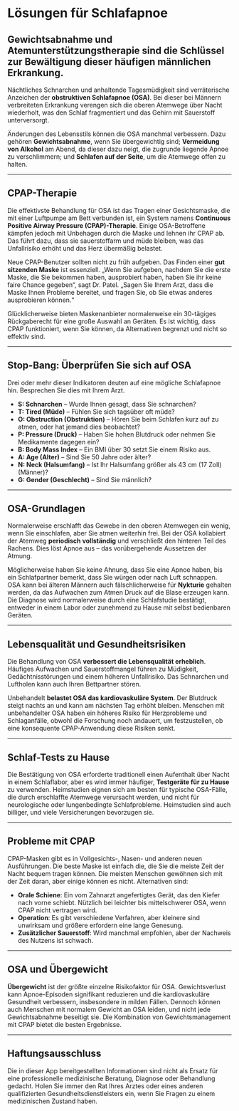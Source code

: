 # Lösungen für Schlafapnoe

## Gewichtsabnahme und Atemunterstützungstherapie sind die Schlüssel zur Bewältigung dieser häufigen männlichen Erkrankung.

Nächtliches Schnarchen und anhaltende Tagesmüdigkeit sind verräterische Anzeichen der **obstruktiven Schlafapnoe (OSA)**. Bei dieser bei Männern verbreiteten Erkrankung verengen sich die oberen Atemwege über Nacht wiederholt, was den Schlaf fragmentiert und das Gehirn mit Sauerstoff unterversorgt.

Änderungen des Lebensstils können die OSA manchmal verbessern. Dazu gehören **Gewichtsabnahme**, wenn Sie übergewichtig sind; **Vermeidung von Alkohol** am Abend, da dieser dazu neigt, die zugrunde liegende Apnoe zu verschlimmern; und **Schlafen auf der Seite**, um die Atemwege offen zu halten.

---

## CPAP-Therapie

Die effektivste Behandlung für OSA ist das Tragen einer Gesichtsmaske, die mit einer Luftpumpe am Bett verbunden ist, ein System namens **Continuous Positive Airway Pressure (CPAP)-Therapie**. Einige OSA-Betroffene kämpfen jedoch mit Unbehagen durch die Maske und lehnen ihr CPAP ab. Das führt dazu, dass sie sauerstoffarm und müde bleiben, was das Unfallrisiko erhöht und das Herz übermäßig belastet.

Neue CPAP-Benutzer sollten nicht zu früh aufgeben. Das Finden einer **gut sitzenden Maske** ist essenziell. „Wenn Sie aufgeben, nachdem Sie die erste Maske, die Sie bekommen haben, ausprobiert haben, haben Sie ihr keine faire Chance gegeben“, sagt Dr. Patel. „Sagen Sie Ihrem Arzt, dass die Maske Ihnen Probleme bereitet, und fragen Sie, ob Sie etwas anderes ausprobieren können.“

Glücklicherweise bieten Maskenanbieter normalerweise ein 30-tägiges Rückgaberecht für eine große Auswahl an Geräten. Es ist wichtig, dass CPAP funktioniert, wenn Sie können, da Alternativen begrenzt und nicht so effektiv sind.

---

## Stop-Bang: Überprüfen Sie sich auf OSA

Drei oder mehr dieser Indikatoren deuten auf eine mögliche Schlafapnoe hin. Besprechen Sie dies mit Ihrem Arzt.

- **S: Schnarchen** – Wurde Ihnen gesagt, dass Sie schnarchen?
- **T: Tired (Müde)** – Fühlen Sie sich tagsüber oft müde?
- **O: Obstruction (Obstruktion)** – Hören Sie beim Schlafen kurz auf zu atmen, oder hat jemand dies beobachtet?
- **P: Pressure (Druck)** – Haben Sie hohen Blutdruck oder nehmen Sie Medikamente dagegen ein?
- **B: Body Mass Index** – Ein BMI über 30 setzt Sie einem Risiko aus.
- **A: Age (Alter)** – Sind Sie 50 Jahre oder älter?
- **N: Neck (Halsumfang)** – Ist Ihr Halsumfang größer als 43 cm (17 Zoll) (Männer)?
- **G: Gender (Geschlecht)** – Sind Sie männlich?

---

## OSA-Grundlagen

Normalerweise erschlafft das Gewebe in den oberen Atemwegen ein wenig, wenn Sie einschlafen, aber Sie atmen weiterhin frei. Bei der OSA kollabiert der Atemweg **periodisch vollständig** und verschließt den hinteren Teil des Rachens. Dies löst Apnoe aus – das vorübergehende Aussetzen der Atmung.

Möglicherweise haben Sie keine Ahnung, dass Sie eine Apnoe haben, bis ein Schlafpartner bemerkt, dass Sie würgen oder nach Luft schnappen. OSA kann bei älteren Männern auch fälschlicherweise für **Nykturie** gehalten werden, da das Aufwachen zum Atmen Druck auf die Blase erzeugen kann. Die Diagnose wird normalerweise durch eine Schlafstudie bestätigt, entweder in einem Labor oder zunehmend zu Hause mit selbst bedienbaren Geräten.

---

## Lebensqualität und Gesundheitsrisiken

Die Behandlung von OSA **verbessert die Lebensqualität erheblich**. Häufiges Aufwachen und Sauerstoffmangel führen zu Müdigkeit, Gedächtnisstörungen und einem höheren Unfallrisiko. Das Schnarchen und Luftholen kann auch Ihren Bettpartner stören.

Unbehandelt **belastet OSA das kardiovaskuläre System**. Der Blutdruck steigt nachts an und kann am nächsten Tag erhöht bleiben. Menschen mit unbehandelter OSA haben ein höheres Risiko für Herzprobleme und Schlaganfälle, obwohl die Forschung noch andauert, um festzustellen, ob eine konsequente CPAP-Anwendung diese Risiken senkt.

---

## Schlaf-Tests zu Hause

Die Bestätigung von OSA erforderte traditionell einen Aufenthalt über Nacht in einem Schlaflabor, aber es wird immer häufiger, **Testgeräte für zu Hause** zu verwenden. Heimstudien eignen sich am besten für typische OSA-Fälle, die durch erschlaffte Atemwege verursacht werden, und nicht für neurologische oder lungenbedingte Schlafprobleme. Heimstudien sind auch billiger, und viele Versicherungen bevorzugen sie.

---

## Probleme mit CPAP

CPAP-Masken gibt es in Vollgesichts-, Nasen- und anderen neuen Ausführungen. Die beste Maske ist einfach die, die Sie die meiste Zeit der Nacht bequem tragen können. Die meisten Menschen gewöhnen sich mit der Zeit daran, aber einige können es nicht. Alternativen sind:

- **Orale Schiene**: Ein vom Zahnarzt angefertigtes Gerät, das den Kiefer nach vorne schiebt. Nützlich bei leichter bis mittelschwerer OSA, wenn CPAP nicht vertragen wird.
- **Operation**: Es gibt verschiedene Verfahren, aber kleinere sind unwirksam und größere erfordern eine lange Genesung.
- **Zusätzlicher Sauerstoff**: Wird manchmal empfohlen, aber der Nachweis des Nutzens ist schwach.

---

## OSA und Übergewicht

**Übergewicht** ist der größte einzelne Risikofaktor für OSA. Gewichtsverlust kann Apnoe-Episoden signifikant reduzieren und die kardiovaskuläre Gesundheit verbessern, insbesondere in milden Fällen. Dennoch können auch Menschen mit normalem Gewicht an OSA leiden, und nicht jede Gewichtsabnahme beseitigt sie. Die Kombination von Gewichtsmanagement mit CPAP bietet die besten Ergebnisse.

---

## Haftungsausschluss
Die in dieser App bereitgestellten Informationen sind nicht als Ersatz für eine professionelle medizinische Beratung, Diagnose oder Behandlung gedacht. Holen Sie immer den Rat Ihres Arztes oder eines anderen qualifizierten Gesundheitsdienstleisters ein, wenn Sie Fragen zu einem medizinischen Zustand haben.